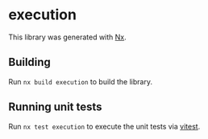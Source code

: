 <!--
SPDX-FileCopyrightText: 2023 Friedrich-Alexander-Universitat Erlangen-Nurnberg

SPDX-License-Identifier: AGPL-3.0-only
-->

# execution

This library was generated with [Nx](https://nx.dev).

## Building

Run `nx build execution` to build the library.

## Running unit tests

Run `nx test execution` to execute the unit tests via [vitest](https://vitest.dev).
